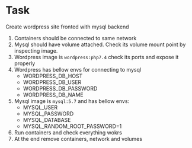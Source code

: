 # Task

Create wordpress site fronted with mysql backend 

1. Containers should be connected to same network
2. Mysql should have volume attached. Check its volume mount point by inspecting image.
3. Wordpress image is `wordpress:php7.4` check its ports and expose it properly
4. Wordpress has bellow envs for connecting to mysql
    - WORDPRESS_DB_HOST 
    - WORDPRESS_DB_USER
    - WORDPRESS_DB_PASSWORD
    - WORDPRESS_DB_NAME
5. Mysql image is `mysql:5.7` and has bellow envs:
    - MYSQL_USER 
    - MYSQL_PASSWORD 
    - MYSQL_DATABASE
    - MYSQL_RANDOM_ROOT_PASSWORD=1
6. Run containers and check everything wokrs
7. At the end remove containers, network and volumes